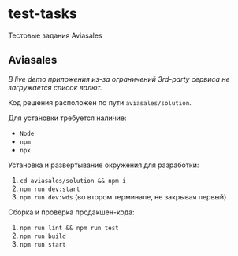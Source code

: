 # test-tasks
Тестовые задания Aviasales

## Aviasales

*В live demo приложения из-за ограничений 3rd-party сервиса не загружается список валют.*

Код решения расположен по пути `aviasales/solution`.

Для установки требуется наличие:
* `Node`
* `npm`
* `npx`


Установка и развертывание окружения для разработки:
1. `cd aviasales/solution && npm i`
2. `npm run dev:start`
3. `npm run dev:wds` (во втором терминале, не закрывая первый)


Сборка и проверка продакшен-кода:
1. `npm run lint && npm run test`
2. `npm run build`
3. `npm run start`
